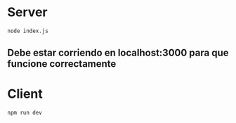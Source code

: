 # Server
```bash
node index.js
```
Debe estar corriendo en localhost:3000 para que funcione correctamente
-----------------------------------------------------------------------
# Client
```bash
npm run dev
```
